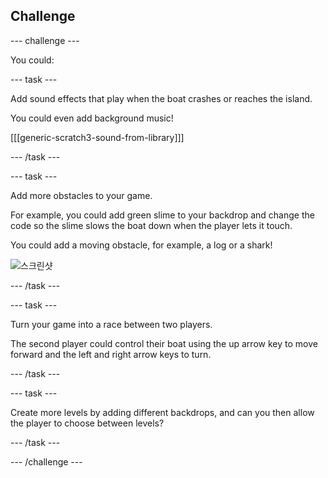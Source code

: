 ## Challenge

\--- challenge \---

You could:

\--- task \---

Add sound effects that play when the boat crashes or reaches the island.

You could even add background music!

[[[generic-scratch3-sound-from-library]]]

\--- /task \---

\--- task \---

Add more obstacles to your game.

For example, you could add green slime to your backdrop and change the code so the slime slows the boat down when the player lets it touch.

You could add a moving obstacle, for example, a log or a shark!

![스크린샷](images/boat-obstacles.png)

\--- /task \---

\--- task \---

Turn your game into a race between two players.

The second player could control their boat using the up arrow key to move forward and the left and right arrow keys to turn.

\--- /task \---

\--- task \---

Create more levels by adding different backdrops, and can you then allow the player to choose between levels?

\--- /task \---

\--- /challenge \---